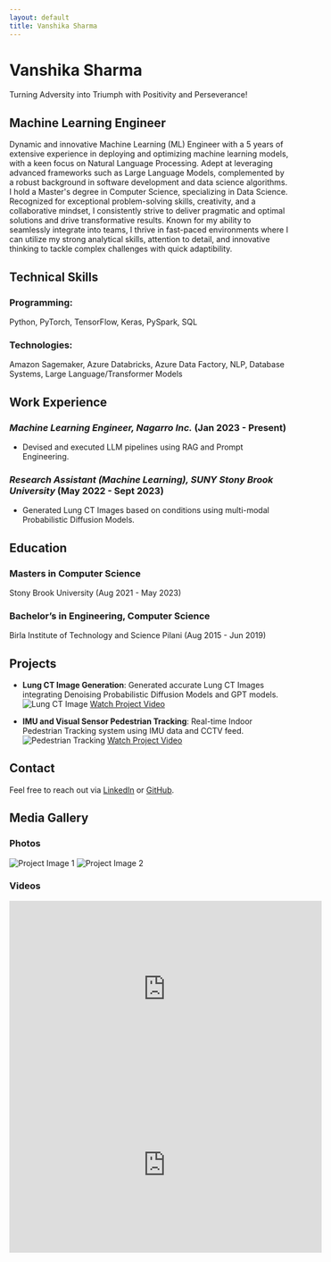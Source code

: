 ```yaml
---
layout: default
title: Vanshika Sharma
---
```

# Vanshika Sharma

Turning Adversity into Triumph with Positivity and Perseverance!

## Machine Learning Engineer

Dynamic and innovative Machine Learning (ML) Engineer with a 5 years of extensive experience in deploying and optimizing machine learning models, with a keen focus on Natural Language Processing. Adept at leveraging advanced frameworks such as Large Language Models, complemented by a robust background in software development and data science algorithms. I hold a Master's degree in Computer Science, specializing in Data Science. Recognized for exceptional problem-solving skills, creativity, and a collaborative mindset, I consistently strive to deliver pragmatic and optimal solutions and drive transformative results. Known for my ability to seamlessly integrate into teams, I thrive in fast-paced environments where I can utilize my strong analytical skills, attention to detail, and innovative thinking to tackle complex challenges with quick adaptibility.

## Technical Skills
### Programming: 
Python, PyTorch, TensorFlow, Keras, PySpark, SQL
### Technologies: 
Amazon Sagemaker, Azure Databricks, Azure Data Factory, NLP, Database Systems, Large Language/Transformer Models

## Work Experience
### *Machine Learning Engineer, Nagarro Inc.* (Jan 2023 - Present)
- Devised and executed LLM pipelines using RAG and Prompt Engineering.

### *Research Assistant (Machine Learning), SUNY Stony Brook University* (May 2022 - Sept 2023)
- Generated Lung CT Images based on conditions using multi-modal Probabilistic Diffusion Models.

## Education
### Masters in Computer Science 
Stony Brook University (Aug 2021 - May 2023)
### Bachelor’s in Engineering, Computer Science
Birla Institute of Technology and Science Pilani (Aug 2015 - Jun 2019)

## Projects
- **Lung CT Image Generation**: Generated accurate Lung CT Images integrating Denoising Probabilistic Diffusion Models and GPT models.
  ![Lung CT Image](path/to/lung-ct-image.jpg)
  [Watch Project Video](https://www.youtube.com/watch?v=example)

- **IMU and Visual Sensor Pedestrian Tracking**: Real-time Indoor Pedestrian Tracking system using IMU data and CCTV feed.
  ![Pedestrian Tracking](path/to/pedestrian-tracking.jpg)
  [Watch Project Video](https://www.youtube.com/watch?v=example)

## Contact
Feel free to reach out via [LinkedIn](https://www.linkedin.com/in/vanshika-sharma-30112020/) or [GitHub](https://github.com/Vanshika-sh).

## Media Gallery
### Photos
![Project Image 1](path/to/project-image1.jpg)
![Project Image 2](path/to/project-image2.jpg)

### Videos
<iframe width="560" height="315" src="https://www.youtube.com/embed/example1" frameborder="0" allow="accelerometer; autoplay; encrypted-media; gyroscope; picture-in-picture" allowfullscreen></iframe>
<iframe width="560" height="315" src="https://www.youtube.com/embed/example2" frameborder="0" allow="accelerometer; autoplay; encrypted-media; gyroscope; picture-in-picture" allowfullscreen></iframe>
